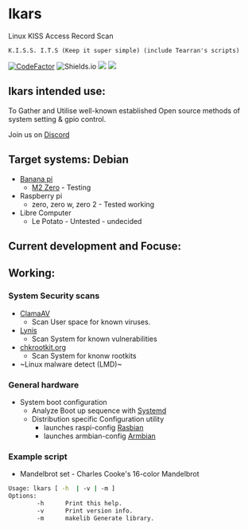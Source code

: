 
# lkars
Linux KISS Access Record Scan

`K.I.S.S. I.T.S (Keep it super simple) (include Tearran's scripts)`

[![CodeFactor](https://www.codefactor.io/repository/github/tearran/lkars/badge)](https://www.codefactor.io/repository/github/tearran/lkars)
![Shields.io](https://img.shields.io/github/issues/Tearran/lkars)
![](https://img.shields.io/github/forks/Tearran/lkars)
![](https://img.shields.io/github/license/Tearran/lkars)


## lkars intended use:

To Gather and Utilise well-known established Open source methods of system setting & gpio control.

Join us on [Discord](https://discord.gg/MENHMuTmyH)   

## Target systems: Debian

- [Banana pi](https://www.banana-pi.org/)
   - [M2 Zero](https://wiki.banana-pi.org/Banana_Pi_BPI-M2_ZERO) - Testing
- Raspberry pi 
   - zero, zero w, zero 2 - Tested working
- Libre Computer
   - Le Potato - Untested - undecided

## Current development and Focuse:

## Working:
### System Security scans
   - [ClamaAV](https://www.clamav.net/) 
      - Scan User space for known viruses.
   - [Lynis](https://cisofy.com/lynis/) 
      - Scan System for known vulnerabilities
   - [chkrootkit.org](http://www.chkrootkit.org/)
      - Scan System for knonw rootkits
   - ~Linux malware detect (LMD)[](https://github.com/rfxn/linux-malware-detect)~
     
### General hardware
- System boot configuration
   - Analyze Boot up sequence with [Systemd](https://systemd.io/)
   - Distribution specific Configuration utility
      - launches raspi-config [Rasbian](https://www.raspbian.org/)
      - launches armbian-config [Armbian](https://www.armbian.com/)

### Example script
- Mandelbrot set - Charles Cooke's 16-color Mandelbrot 

```bash
Usage: lkars [ -h  | -v | -m ]
Options:
        -h      Print this help.
        -v      Print version info.
        -m      makelib Generate library.
```
